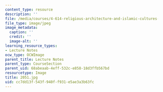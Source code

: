 ```yaml
---
content_type: resource
description: ''
file: /media/courses/4-614-religious-architecture-and-islamic-cultures-fall-2002/cc7dd13f543f940ff931e5ae3a3b63fc_2051.jpg
file_type: image/jpeg
image_metadata:
  caption: ''
  credit: ''
  image-alt: ''
learning_resource_types:
- Lecture Notes
ocw_type: OCWImage
parent_title: Lecture Notes
parent_type: CourseSection
parent_uid: 68abeaab-4eff-532c-e858-18d3ffb567bd
resourcetype: Image
title: 2051.jpg
uid: cc7dd13f-543f-940f-f931-e5ae3a3b63fc
---
```


